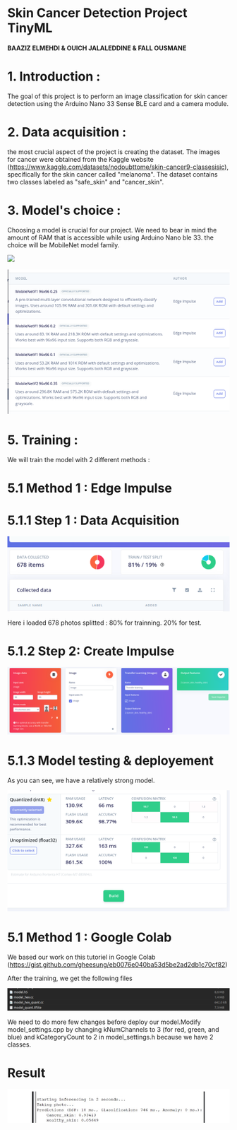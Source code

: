 # Skin Cancer Detection Project TinyML
#### BAAZIZ ELMEHDI & OUICH JALALEDDINE & FALL OUSMANE

# 1. Introduction :
The goal of this project is to perform an image classification for skin cancer detection using the Arduino Nano 33 Sense BLE card and a camera module.
# 2. Data acquisition : 

the most crucial aspect of the project is creating the dataset. The images for cancer were obtained from the Kaggle website (https://www.kaggle.com/datasets/nodoubttome/skin-cancer9-classesisic), specifically for the skin cancer called "melanoma". The dataset contains two classes labeled as "safe_skin" and "cancer_skin".

# 3. Model's choice : 
Choosing a model is crucial for our project. We need to bear in mind the amount of RAM that is accessible while using Arduino Nano ble 33.
the choice will be  MobileNet model family.

![](capture7.jpg)

![](capture1.jpg)


# 5. Training : 
We will train the model with 2 different methods : 

# 5.1 Method 1 : Edge Impulse 
# 5.1.1 Step 1 : Data Acquisition 
![](capture2.png)

Here i loaded 678 photos splitted : 
 80%  for trainning.
 20%  for test.
# 5.1.2 Step 2: Create Impulse

![](capture7.png)

# 5.1.3 Model testing & deployement
As you can see, we have a relatively strong model.

![](capture4.png)


# 5.1 Method 1 : Google Colab
We based our work on this tutoriel in Google Colab (https://gist.github.com/gheesung/eb0076e040ba53d5be2ad2db1c70cf82)

After the training, we get the following files 

![](capture5.png)

We need to do more few changes before deploy our model.Modify model_settings.cpp by changing kNumChannels to 3 (for red, green, and blue) and kCategoryCount to 2 in model_settings.h because we have 2 classes.


# Result
![](photo2.jpg)




